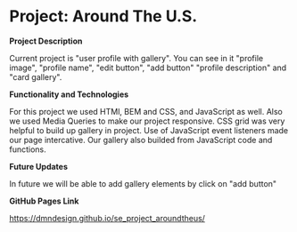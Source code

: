 # Project: Around The U.S.

**Project Description**

Current project is "user profile with gallery". You can see in it "profile image", "profile name", "edit button", "add button" "profile description" and "card gallery".

**Functionality and Technologies**

For this project we used HTMl, BEM and CSS, and JavaScript as well.
Also we used Media Queries to make our project responsive.
CSS grid was very helpful to build up gallery in project.
Use of JavaScript event listeners made our page intercative.
Our gallery also builded from JavaScript code and functions.

**Future Updates**

In future we will be able to add gallery elements by click on "add button"

**GitHub Pages Link**

https://dmndesign.github.io/se_project_aroundtheus/

